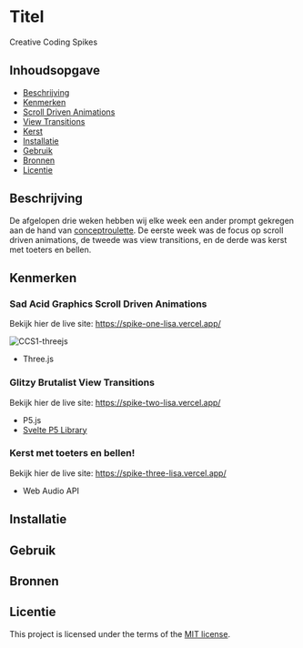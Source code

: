 # Titel

Creative Coding Spikes

## Inhoudsopgave

  * [Beschrijving](#beschrijving)
  * [Kenmerken](#kenmerken)
   * [Scroll Driven Animations](#sad-acid-graphics-scroll-driven-animations)
   * [View Transitions](#glitzy-brutalist-view-transitions)
   * [Kerst](#kerst-met-toeters-en-bellen)
  * [Installatie](#installatie)
  * [Gebruik](#gebruik)
  * [Bronnen](#bronnen)
  * [Licentie](#licentie)

## Beschrijving
De afgelopen drie weken hebben wij elke week een ander prompt gekregen aan de hand van [conceptroulette](https://conceptroulette.fdnd.nl/#). De eerste week was de focus op scroll driven animations, de tweede was view transitions, en de derde was kerst met toeters en bellen.

## Kenmerken

<!-- Bij Kenmerken staat welke technieken zijn gebruikt en hoe. Wat is de HTML structuur? Wat zijn de belangrijkste dingen in CSS? Wat is er met Javascript gedaan en hoe? Misschien heb je een framwork of library gebruikt? -->

### Sad Acid Graphics Scroll Driven Animations

Bekijk hier de live site: https://spike-one-lisa.vercel.app/

![CCS1-threejs](https://github.com/user-attachments/assets/f45f9f29-8a0b-498e-8cd3-01c6ae7ab863)


* Three.js

### Glitzy Brutalist View Transitions

Bekijk hier de live site: https://spike-two-lisa.vercel.app/


* P5.js
* [Svelte P5 Library](https://github.com/gregory-chatelier/svelte-p5-quick-start)

### Kerst met toeters en bellen!

Bekijk hier de live site: https://spike-three-lisa.vercel.app/

* Web Audio API

## Installatie

## Gebruik

## Bronnen

## Licentie

This project is licensed under the terms of the [MIT license](./LICENSE).
